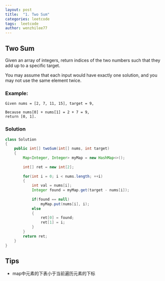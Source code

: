 ```yaml
---
layout: post
title:  "1. Two Sum"
categories: leetcode
tags:  leetcode
author: wenzhilee77
---
```


## Two Sum

Given an array of integers, return indices of the two numbers such that they add up to a specific target.

You may assume that each input would have exactly one solution, and you may not use the same element twice.

### Example:

```
Given nums = [2, 7, 11, 15], target = 9,

Because nums[0] + nums[1] = 2 + 7 = 9,
return [0, 1].
```

### Solution

```java
class Solution 
{
    public int[] twoSum(int[] nums, int target) 
    {
        Map<Integer, Integer> myMap = new HashMap<>();
        
        int[] ret = new int[2];
        
        for(int i = 0; i < nums.length; ++i)
        {
            int val = nums[i];
            Integer found = myMap.get(target - nums[i]);
            
            if(found == null)
                myMap.put(nums[i], i);
            else
            {
                ret[0] = found;
                ret[1] = i;
            }
        }
        return ret;
    }
}
```


## Tips

* map中元素的下表小于当前遍历元素的下标
